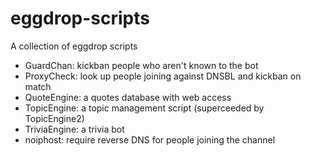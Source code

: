 eggdrop-scripts
===============

A collection of eggdrop scripts

* GuardChan: kickban people who aren't known to the bot
* ProxyCheck: look up people joining against DNSBL and kickban on match
* QuoteEngine: a quotes database with web access
* TopicEngine: a topic management script (superceeded by TopicEngine2)
* TriviaEngine: a trivia bot
* noiphost: require reverse DNS for people joining the channel

